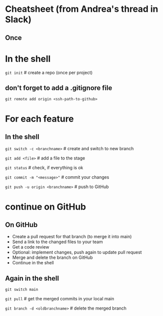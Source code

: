 # Cheatsheet (from Andrea's thread in Slack)

## Once

# In the shell

`git init` # create a repo (once per project)

## don't forget to add a .gitignore file

`git remote add origin <ssh-path-to-github>`

# For each feature

## In the shell

`git switch -c <branchname>` # create and switch to new branch

`git add <file>` # add a file to the stage

`git status` # check, if everything is ok

`git commit -m "<message>"` # commit your changes

`git push -u origin <branchname>` # push to GitHub

# continue on GitHub

## On GitHub

- Create a pull request for that branch (to merge it into main)
- Send a link to the changed files to your team
- Get a code review
- Optional: implement changes, push again to update pull request
- Merge and delete the branch on GitHub
- Continue in the shell

## Again in the shell

`git switch main`

`git pull` # get the merged commits in your local main

`git branch -d <oldbranchname>` # delete the merged branch
